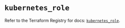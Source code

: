 # `kubernetes_role`

Refer to the Terraform Registry for docs: [`kubernetes_role`](https://registry.terraform.io/providers/hashicorp/kubernetes/2.28.1/docs/resources/role).
